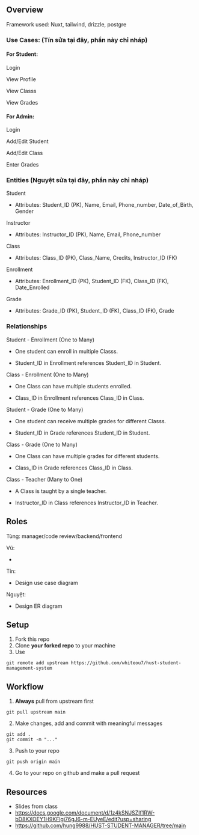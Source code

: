 ## Overview
Framework used: Nuxt, tailwind, drizzle, postgre

### Use Cases: (Tín sửa tại đây, phần này chỉ nháp)

#### For Student:
Login

View Profile

View Classs

View Grades

#### For Admin:
Login

Add/Edit Student

Add/Edit Class

Enter Grades

### Entities (Nguyệt sửa tại đây, phần này chỉ nháp)
Student

- Attributes: Student_ID (PK), Name, Email, Phone_number, Date_of_Birth, Gender

Instructor

- Attributes: Instructor_ID (PK), Name, Email, Phone_number

Class

- Attributes: Class_ID (PK), Class_Name, Credits, Instructor_ID (FK)

Enrollment

- Attributes: Enrollment_ID (PK), Student_ID (FK), Class_ID (FK), Date_Enrolled

Grade

- Attributes: Grade_ID (PK), Student_ID (FK), Class_ID (FK), Grade

### Relationships

Student - Enrollment (One to Many)

- One student can enroll in multiple Classs.

- Student_ID in Enrollment references Student_ID in Student.

Class - Enrollment (One to Many)

- One Class can have multiple students enrolled.

- Class_ID in Enrollment references Class_ID in Class.

Student - Grade (One to Many)

- One student can receive multiple grades for different Classs.

- Student_ID in Grade references Student_ID in Student.

Class - Grade (One to Many)

- One Class can have multiple grades for different students.

- Class_ID in Grade references Class_ID in Class.

Class - Teacher (Many to One)

- A Class is taught by a single teacher.

- Instructor_ID in Class references Instructor_ID in Teacher.

## Roles

Tùng: manager/code review/backend/frontend

Vũ: 

- 

Tín: 

- Design use case diagram

Nguyệt: 

- Design ER diagram

## Setup

1. Fork this repo
2. Clone **your forked repo** to your machine
3. Use
```
git remote add upstream https://github.com/whiteou7/hust-student-management-system
```

## Workflow
1. **Always** pull from upstream first
```
git pull upstream main
```
2. Make changes, add and commit with meaningful messages
```
git add .
git commit -m "..."
```
3. Push to your repo
```
git push origin main
```
4. Go to your repo on github and make a pull request

## Resources
- Slides from class
- https://docs.google.com/document/d/1z4kSNJSZIf1RW-bD8KXOEY1H9KFlgj76gJ6-m-EUyeE/edit?usp=sharing
- https://github.com/hung9988/HUST-STUDENT-MANAGER/tree/main